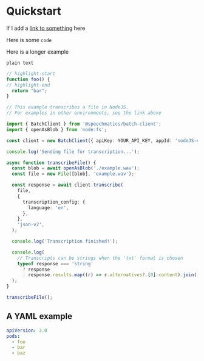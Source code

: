 # Quickstart

If I add a [link to something](https://gogle.com) here

Here is some `code`

Here is a longer example

```
plain text
```


```javascript showLineNumbers
// highlight-start
function foo() {
// highlight-end
  return "bar";
}
```

```typescript
// This example transcribes a file in NodeJS.
// For examples in other environments, see the link above

import { BatchClient } from '@speechmatics/batch-client';
import { openAsBlob } from 'node:fs';

const client = new BatchClient({ apiKey: YOUR_API_KEY, appId: 'nodeJS-example' });

console.log('Sending file for transcription...');

async function transcribeFile() {
  const blob = await openAsBlob('./example.wav');
  const file = new File([blob], 'example.wav');

  const response = await client.transcribe(
    file,
    {
      transcription_config: {
        language: 'en',
      },
    },
    'json-v2',
  );

  console.log('Transcription finished!');

  console.log(
    // Transcripts can be strings when the 'txt' format is chosen
    typeof response === 'string'
      ? response
      : response.results.map((r) => r.alternatives?.[0].content).join(' '),
  );
}

transcribeFile();

```

## A YAML example

```yaml
apiVersion: 3.0
pods:
  - foo
  - bar
  - baz
```
